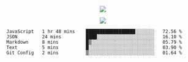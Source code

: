 <p align="center">
  <img src="https://fs-01.cyberdrop.cc/wallhaven-dpgrqo_1365x580-qR6v1Myt.png">
</p>

<p align="center">
  <img src="https://discord.c99.nl/widget/theme-4/287977955240706060.png">
</p>

<!--START_SECTION:waka-->
```text
JavaScript   1 hr 48 mins    ██████████████████░░░░░░░   72.56 % 
JSON         24 mins         ████░░░░░░░░░░░░░░░░░░░░░   16.10 % 
Markdown     8 mins          █▒░░░░░░░░░░░░░░░░░░░░░░░   05.79 % 
Text         5 mins          █░░░░░░░░░░░░░░░░░░░░░░░░   03.90 % 
Git Config   2 mins          ▒░░░░░░░░░░░░░░░░░░░░░░░░   01.64 % 
```
<!--END_SECTION:waka-->
